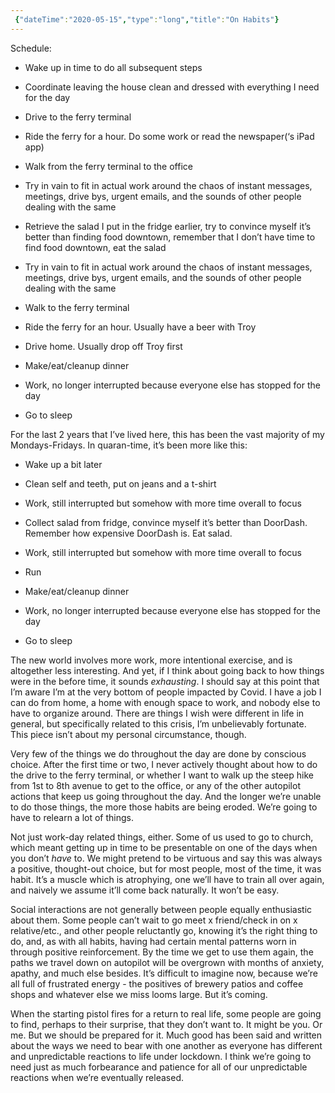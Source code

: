 ```yaml
--- 
 {"dateTime":"2020-05-15","type":"long","title":"On Habits"} 
---
```

Schedule: 

* Wake up in time to do all subsequent steps

* Coordinate leaving the house clean and dressed with everything I need for the day

* Drive to the ferry terminal

* Ride the ferry for a hour. Do some work or read the newspaper(‘s iPad app)

* Walk from the ferry terminal to the office

* Try in vain to fit in actual work around the chaos of instant messages, meetings, drive bys, urgent emails, and the sounds of other people dealing with the same

* Retrieve the salad I put in the fridge earlier, try to convince myself it’s better than finding food downtown, remember that I don’t have time to find food downtown, eat the salad

* Try in vain to fit in actual work around the chaos of instant messages, meetings, drive bys, urgent emails, and the sounds of other people dealing with the same

* Walk to the ferry terminal

* Ride the ferry for an hour. Usually have a beer with Troy

* Drive home. Usually drop off Troy first

* Make/eat/cleanup dinner

* Work, no longer interrupted because everyone else has stopped for the day

* Go to sleep


For the last 2 years that I’ve lived here, this has been the vast majority of my Mondays-Fridays. In quaran-time, it’s been more like this:


* Wake up a bit later

* Clean self and teeth, put on jeans and a t-shirt

* Work, still interrupted but somehow with more time overall to focus

* Collect salad from fridge, convince myself it’s better than DoorDash. Remember how expensive DoorDash is. Eat salad.

* Work, still interrupted but somehow with more time overall to focus

* Run

* Make/eat/cleanup dinner

* Work, no longer interrupted because everyone else has stopped for the day

* Go to sleep


The new world involves more work, more intentional exercise, and is altogether less interesting. And yet, if I think about going back to how things were in the before time, it sounds _exhausting_. I should say at this point that I’m aware I’m at the very bottom of people impacted by Covid. I have a job I can do from home, a home with enough space to work, and nobody else to have to organize around. There are things I wish were different in life in general, but specifically related to this crisis, I’m unbelievably fortunate. This piece isn’t about my personal circumstance, though. 

Very few of the things we do throughout the day are done by conscious choice. After the first time or two, I never actively thought about how to do the drive to the ferry terminal, or whether I want to walk up the steep hike from 1st to 8th avenue to get to the office, or any of the other autopilot actions that keep us going throughout the day. And the longer we’re unable to do those things, the more those habits are being eroded. We’re going to have to relearn a lot of things. 

Not just work-day related things, either. Some of us used to go to church, which meant getting up in time to be presentable on one of the days when you don’t _have_ to. We might pretend to be virtuous and say this was always a positive, thought-out choice, but for most people, most of the time, it was habit. It’s a muscle which is atrophying, one we’ll have to train all over again, and naively we assume it’ll come back naturally. It won’t be easy.

Social interactions are not generally between people equally enthusiastic about them. Some people can’t wait to go meet x friend/check in on x relative/etc., and other people reluctantly go, knowing it’s the right thing to do, and, as with all habits, having had certain mental patterns worn in through positive reinforcement. By the time we get to use them again, the paths we travel down on autopilot will be overgrown with months of anxiety, apathy, and much else besides. It’s difficult to imagine now, because we’re all full of frustrated energy - the positives of brewery patios and coffee shops and whatever else we miss looms large. But it’s coming.

When the starting pistol fires for a return to real life, some people are going to find, perhaps to their surprise, that they don’t want to. It might be you. Or me. But we should be prepared for it. Much good has been said and written about the ways we need to bear with one another as everyone has different and unpredictable reactions to life under lockdown. I think we’re going to need just as much forbearance and patience for all of our unpredictable reactions when we’re eventually released. 

